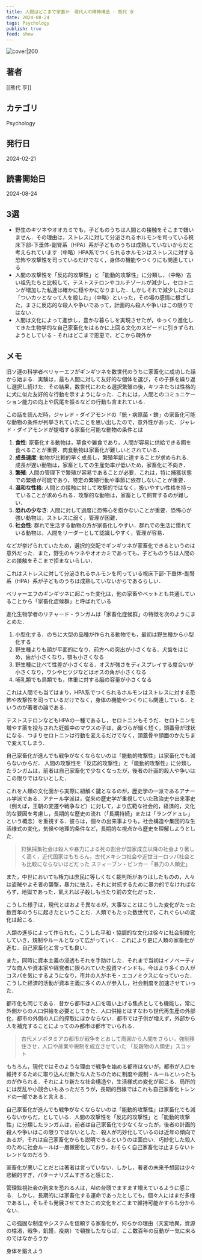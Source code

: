 ```yaml
---
title: 人間はどこまで家畜か　現代人の精神構造 - 熊代 亨
date: 2024-08-24
tags: Psychology
publish: true
feed: show
---
```

![cover|200](http://books.google.com/books/content?id=apT0EAAAQBAJ&printsec=frontcover&img=1&zoom=1&edge=curl&source=gbs_api)
## 著者
[[熊代 亨]]
## カテゴリ
Psychology
## 発行日
2024-02-21
## 読書開始日
2024-08-24

## 3選
 - 野生のキツネやオオカミでも，子どものうちは人間との接触をそこまで嫌いません．その理由は，ストレスに対して分泌されるホルモンを司っている視床下部-下垂体-副腎系（HPA）系が子どものうちは成熟していないからだと考えられています（中略）HPA系でつくられるホルモンはストレスに対する恐怖や攻撃性を司っているだけでなく，身体の機能やつくりにも関連している
 - 人間の攻撃性を「反応的攻撃性」と「能動的攻撃性」に分類し，（中略）古い祖先たちと比較して，テストステロンやコルチゾールが減少し，セロトニンが増加した私達は確かに穏やかになりました．しかしそれで減少したのは「ついカッとなって人を殺した」（中略）といった，その場の感情に根ざした，まさに反応的な殺人や争いであって，計画的ん殺人や争いはこの限りではない．
 - 人間は文化によって進歩し，豊かな暮らしを実現させたが，ゆっくり進化してきた生物学的な自己家畜化をはるかに上回る文化のスピードに引きずられようとしている - それはどこまで恩恵で，どこから疎外か
## メモ
旧ソ連の科学者ベリャーエフがギンギツネを数世代のうちに家畜化に成功した話から始まる．実験は，最も人間に対して友好的な個体を選び，その子孫を繰り返し選択し続けた．その結果，数世代にわたる選択繁殖の後，キツネたちは性格的に犬に似た友好的な行動を示すようになった．これには，人間とのコミュニケーション能力の向上や尻尾を振るなどの行動も含まれている．

この話を読んだ時，ジャレド・ダイアモンドの「銃・病原菌・鉄」の家畜化可能な動物の条件が列挙されていたことを思い出したので，意外性があった．ジャレド・ダイアモンドが提唱する家畜化可能な動物の条件とは

1. **食性**: 家畜化する動物は，草食や雑食であり，人間が容易に供給できる餌を食べることが重要．肉食動物は家畜化が難しいとされている．
2. **成長速度**: 動物が比較的早く成長し，繁殖年齢に達することが求められる．成長が遅い動物は，家畜としての生産効率が低いため，家畜化に不向き．
3. **繁殖**: 人間の管理下で繁殖が容易であることが必要．これは，特に捕獲状態での繁殖が可能であり，特定の繁殖行動や季節に依存しないことが重要．
4. **温和な性格**: 人間との接触に対して攻撃的ではなく，扱いやすい性格を持っていることが求められる．攻撃的な動物は，家畜として飼育するのが難しい．
5. **恐れの少なさ**: 人間に対して過度に恐怖心を抱かないことが重要．恐怖心が強い動物は，ストレスに弱く，管理が困難．
6. **社会性**: 群れで生活する動物の方が家畜化しやすい．群れでの生活に慣れている動物は，人間をリーダーとして認識しやすく，管理が容易．

などが挙げられていたため，選択的交配でギンギツネが家畜化できるというのは意外だった．また，野生のキツネやオオカミであっても，子どものうちは人間のとの接触をそこまで拒まないらしい．

これはストレスに対して分泌されるホルモンを司っている視床下部-下垂体-副腎系（HPA）系が子どものうちは成熟していないからであるらしい．

ベリャーエフのギンギツネに起こった変化は，他の家畜やペットとも共通していることから「家畜化症候群」と呼ばれている

進化生物学者のリチャード・ランガムは「家畜化症候群」の特徴を次のようにまとめた．

1. 小型化する．のちに大型の品種が作られる動物でも，最初は野生種から小型化する
2. 野生種よりも顔が平面的になり，前方への突出が小さくなる．犬歯をはじめ，歯が小さくなり，顎も小さくなる
3. 野生種に比べて性差が小さくなる．オスが強さをディスプレイする度合いが小さくなり，ウシやヒツジなどはオスの角が小さくなる
4. 哺乳類でも鳥類でも，体重に対する脳の容量が小さくなる

これは人間でも当てはまり，HPA系でつくられるホルモンはストレスに対する恐怖や攻撃性を司っているだけでなく，身体の機能やつくりにも関連している．というのが著者の論である．

テストステロンなどもHPAの一種であるし，セロトニンもそうだ．セロトニンを増やす薬を投与された妊娠中のマウスの子は，鼻づらが細く短く，頭蓋骨が球状になる．つまりセロトニンは行動を変えるだけでなく，頭蓋骨や顔面のかたちまで変えてしまう．

自己家畜化が進んでも戦争がなくならないのは「能動的攻撃性」は家畜化でも減らないからだ．
人間の攻撃性を「反応的攻撃性」と「能動的攻撃性」に分類したランガムは，前者は自己家畜化で少なくなったが，後者の計画的殺人や争いはこの限りではないとした．

これを人類の文化面から実際に紐解く鍵となるのが，歴史学の一派であるアナール学派である．アナール学派は，従来の歴史学が重視していた政治史や出来事史（例えば，王朝の変遷や戦争など）に対して，より広範な社会的，経済的，文化的な要因を考慮し，長期的な歴史の流れ（「長期持続」または「ラングドュレ」という概念）を重視する．彼らは，個々の出来事よりも，社会構造や集団的な生活様式の変化，気候や地理的条件など，長期的な視点から歴史を理解しようとした．

> 狩猟採集社会は殺人や暴力による死の割合が国家成立以降の社会より著しく高く，近代国家はもちろん，古代メキシコ社会や近世ヨーロッパ社会とも比較にならないほどだった
> スティーブン・ピンカー「暴力の人類史」

また，中世においても権力は庶民に等しくなく裁判所がありはしたものの，人々は盗賊やよそ者の襲撃，暴力に怯え，それに対抗するために暴力的でなければならず，地獄であった．飢えれば子殺しも当たり前の文化だった．

こうした様子は，現代とはおよそ異なるが，大事なことはこうした変化がたった数百年のうちに起きたということだ．人類でもたった数世代で，これぐらいの変化は起こる．

人類の進歩によって作られた，こうした平和・協調的な文化は徐々に社会制度化していき，規制やルールとなって広がっていく．これにより更に人類の家畜化が進む．自己家畜化と言っても良い．

また，同時に資本主義の浸透もそれを手助けした．それまで当初はイノベーティブな商人や資本家や経営者に限られていた投資マインドも，今はより多くの人がコスパを気にするようになり，市井の人がホモ・エコノミクスになっていった．こうした経済的活動が資本主義に多くの人が参入し，社会制度を加速させていった．

都市化も同じである．昔から都市は人口を吸い上げる焦点としても機能し，常に外側からの人口供給を必要としてきた．人口供給とはすなわち世代再生産の外部化，都市の外側の人口的搾取にほかならない．都市では子供が増えず，外部から人を補充することによってのみ都市は都市でいられる．

> 古代メソポタミアの都市が戦争をとおして周囲から人間をさらい，強制移住させ，人口や産業や税制を成立させていた
> 「反穀物の人類史」スコット

もちろん，現代ではそのような理由で戦争を始める都市はないが，都市が人口を維持するために取り込んだ新たな人たちのために制度や規制・ルールといったものが作られる．それにより新たな社会構造や，生活様式の変化が起こる．局所的には反乱や小競合いもあっただろうが，長期的目線ではこれも自己家畜化トレンドの一部であると言える．

自己家畜化が進んでも戦争がなくならないのは「能動的攻撃性」は家畜化でも減らないからだ，としている．人間の攻撃性を「反応的攻撃性」と「能動的攻撃性」に分類したランガムは，前者は自己家畜化で少なくなったが，後者の計画的殺人や争いはこの限りではないとした．殺人が巧妙化しているのは近年の傾向であるが，それは自己家畜化からも説明できるというのは面白い．巧妙化した殺人のために社会ルールは一層緻密化しており，おそらく自己家畜化は止まらないトレンドなのだろう．

家畜化が悪いことだとは著者は言っていない．しかし，著者の未来予想図は少々悲観的すぎ，パターナリズムすぎると感じた．

管理監視社会の到来を恐れる人は，AIの台頭でますます増えているように感じる．しかし，長期的には家畜化する運命であったとしても，個々人にはまだ多様であるし，そもそも発展させてきたこの文化をどこまで維持可能かすらも分からない．

この強固な制度やシステムを信頼する家畜化が，何らかの理由（天変地異，資源の枯渇，戦争，飢饉，疫病）で頓挫したならば，ここ数百年の反動が一気に来るのではなかろうか

身体を鍛えよう